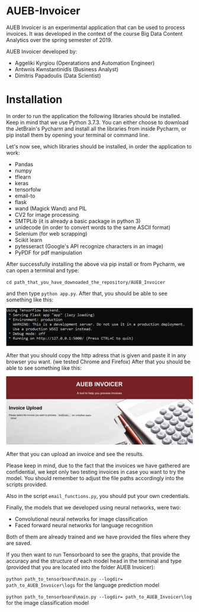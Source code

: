 # AUEB-Invoicer
AUEB Invoicer is an experimental application that can be used to process invoices. It was developed in the context of the course Big Data Content Analytics over the spring semester of 2019.

AUEB Invoicer developed by:

* Aggeliki Kyrgiou (Operatations and Automation Engineer)
* Antwnis Kwnstantinidis (Business Analyst)
* Dimitris Papadoulis (Data Scientist)

# Installation

In order to run the application the following libraries should be installed. Keep in mind that we use Python 3.7.3. You can either choose to download the JetBrain's Pycharm and install all the libraries from inside Pycharm, or pip install them by opening your terminal or command line.

Let's now see, which libraries should be installed, in order the application to work:

* Pandas
* numpy
* tflearn
* keras
* tensorfolw
* email-to
* flask
* wand (Magick Wand) and PIL
* CV2 for image processing
* SMTPLib (it is already a basic package in python 3)
* unidecode (in order to convert words to the same ASCII format)
* Selenium (for web scrapping)
* Scikit learn
* pytesseract (Google's API recognize characters in an image)
* PyPDF for pdf manipulation

After successfully installing the above via pip install or from Pycharm, we can open a terminal and type:

`cd path_that_you_have_downoaded_the_repository/AUEB_Invoicer`

and then type `python app.py`. After that, you should be able to see something like this:

![alt text](https://github.com/QuantumDimPap/AUEB-Invoicer/blob/master/images/terminal_image.PNG)

After that you should copy the http adress that is given and paste it in any browser you want. (we tested Chrome and Firefox)
After that you should be able to see something like this:

![alt text](https://github.com/QuantumDimPap/AUEB-Invoicer/blob/master/images/AUEB%20Invoicer_home.PNG)

After that you can upload an invoice and see the results.

Please keep in mind, due to the fact that the invoices we have gathered are confidential, we kept only two testing invoices in case you want to try the model. You should remember to adjust the file paths accordingly into the scripts provided. 

Also in the script `email_functions.py`, you should put your own credentials.

Finally, the models that we developed using neural networks, were two:

* Convolutional neural networks for image classification
* Faced forward neural networks for language recognition

Both of them are already trained and we have provided the files where they are saved.

If you then want to run Tensorboard to see the graphs, that provide the accuracy and the structure of each model head in the terminal and type (provided that you are located into the folder AUEB Invoicer):

`python path_to_tensorboard\main.py --logdir= path_to_AUEB_Invoicer\logs` for the language prediction model

`python path_to_tensorboard\main.py --logdir= path_to_AUEB_Invoicer\log` for the image classification model



